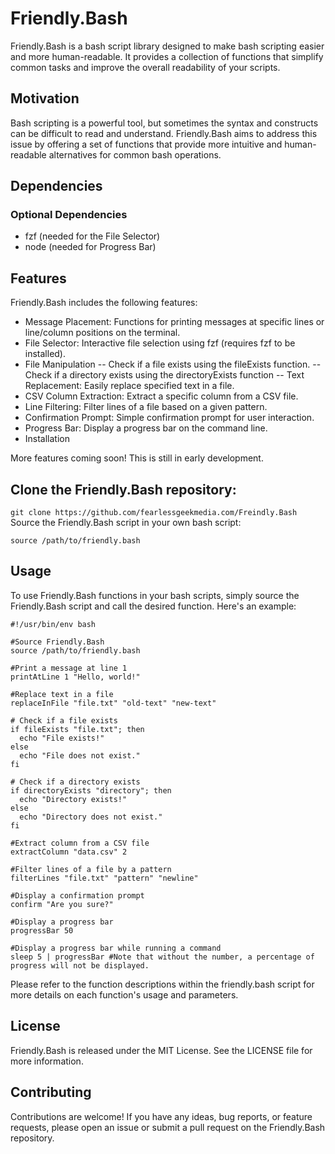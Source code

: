 # Friendly.Bash
Friendly.Bash is a bash script library designed to make bash scripting easier and more human-readable. It provides a collection of functions that simplify common tasks and improve the overall readability of your scripts.

## Motivation
Bash scripting is a powerful tool, but sometimes the syntax and constructs can be difficult to read and understand. Friendly.Bash aims to address this issue by offering a set of functions that provide more intuitive and human-readable alternatives for common bash operations.

## Dependencies

### Optional Dependencies
- fzf (needed for the File Selector)
- node (needed for Progress Bar)

## Features
Friendly.Bash includes the following features:

- Message Placement: Functions for printing messages at specific lines or line/column positions on the terminal.
- File Selector: Interactive file selection using fzf (requires fzf to be installed).
- File Manipulation
-- Check if a file exists using the fileExists function.
-- Check if a directory exists using the directoryExists function
-- Text Replacement: Easily replace specified text in a file.
- CSV Column Extraction: Extract a specific column from a CSV file.
- Line Filtering: Filter lines of a file based on a given pattern.
- Confirmation Prompt: Simple confirmation prompt for user interaction.
- Progress Bar: Display a progress bar on the command line.
- Installation

More features coming soon! This is still in early development.

## Clone the Friendly.Bash repository:

`git clone https://github.com/fearlessgeekmedia.com/Freindly.Bash`
Source the Friendly.Bash script in your own bash script:

`source /path/to/friendly.bash`

## Usage
To use Friendly.Bash functions in your bash scripts, simply source the Friendly.Bash script and call the desired function. Here's an example:

```
#!/usr/bin/env bash

#Source Friendly.Bash
source /path/to/friendly.bash

#Print a message at line 1
printAtLine 1 "Hello, world!"

#Replace text in a file
replaceInFile "file.txt" "old-text" "new-text"

# Check if a file exists
if fileExists "file.txt"; then
  echo "File exists!"
else
  echo "File does not exist."
fi

# Check if a directory exists
if directoryExists "directory"; then
  echo "Directory exists!"
else
  echo "Directory does not exist."
fi

#Extract column from a CSV file
extractColumn "data.csv" 2

#Filter lines of a file by a pattern
filterLines "file.txt" "pattern" "newline"

#Display a confirmation prompt
confirm "Are you sure?"

#Display a progress bar
progressBar 50 

#Display a progress bar while running a command
sleep 5 | progressBar #Note that without the number, a percentage of progress will not be displayed.
```

Please refer to the function descriptions within the friendly.bash script for more details on each function's usage and parameters.

## License
Friendly.Bash is released under the MIT License. See the LICENSE file for more information.

## Contributing
Contributions are welcome! If you have any ideas, bug reports, or feature requests, please open an issue or submit a pull request on the Friendly.Bash repository.
